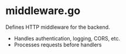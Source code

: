 # middleware.go

Defines HTTP middleware for the backend.

- Handles authentication, logging, CORS, etc.
- Processes requests before handlers
